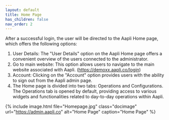 ```yaml
---
layout: default
title: Home Page
has_children: false
nav_order: 2
---
```


After a successful login, the user will be directed to the Aapli Home page, which offers the following options:
1.	User Details: The "User Details" option on the Aapli Home page offers a convenient overview of the users connected to the administrator.
2.	Go to main website: This option allows users to navigate to the main website associated with Aapli. (https://demoxx.aapli.co/login)
3.	Account: Clicking on the "Account" option provides users with the ability to sign out from the Aapli admin page.
4.	The Home page is divided into two tabs: Operations and Configurations. The Operations tab is opened by default, providing access to various widgets and functionalities related to day-to-day operations within Aapli.

{% include image.html file="Homepage.jpg" class="docimage" url="https://admin.aapli.co" alt="Home Page" caption="Home Page" %}